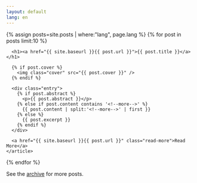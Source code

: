 ```yaml
---
layout: default
lang: en
---
```


<div class="posts">
  {% assign posts=site.posts | where:"lang", page.lang %}
  {% for post in posts limit:10 %}
    <article class="post">

      <h1><a href="{{ site.baseurl }}{{ post.url }}">{{ post.title }}</a></h1>

      {% if post.cover %}
        <img class="cover" src="{{ post.cover }}" />
      {% endif %}

      <div class="entry">
        {% if post.abstract %}
          <p>{{ post.abstract }}</p>
        {% else if post.content contains '<!--more-->' %}
          {{ post.content | split:'<!--more-->' | first }}
        {% else %}
          {{ post.excerpt }}
        {% endif %}
      </div>

      <a href="{{ site.baseurl }}{{ post.url }}" class="read-more">Read More</a>
    </article>
  {% endfor %}
</div>

<p>See the <a href="{{ site.baseurl }}/archive">archive</a> for more posts.</p>